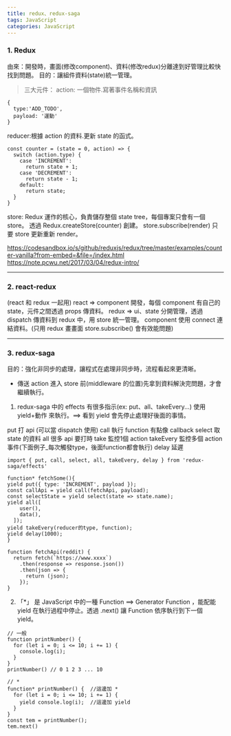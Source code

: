 ```yaml
---
title: redux、redux-saga
tags: JavaScript
categories: JavaScript
---
```

### 1. Redux
由來：開發時，畫面(修改component)、資料(修改redux)分離達到好管理比較快找到問題。
目的：讓組件資料(state)統一管理。

>三大元件：
action: 一個物件.寫著事件名稱和資訊
```
{
  type:'ADD_TODO',
  payload: '運動'
}
```

reducer:根據 action 的資料.更新 state 的函式。
```
const counter = (state = 0, action) => {
  switch (action.type) {
    case 'INCREMENT':
      return state + 1;
    case 'DECREMENT':
      return state - 1;
    default:
      return state;
  }
}
```

store: Redux 運作的核心，負責儲存整個 state tree，每個專案只會有一個 store。
透過 Redux.createStore(counter) 創建。
store.subscribe(render) 只要 store 更新重新 render。


https://codesandbox.io/s/github/reduxjs/redux/tree/master/examples/counter-vanilla?from-embed=&file=/index.html
https://note.pcwu.net/2017/03/04/redux-intro/

---------------------------------------------------------------------------
### 2. react-redux
(react 和 redux 一起用)
react => component 開發，每個 component 有自己的 state，元件之間透過 props 傳資料。
redux => ui、state 分開管理，透過 dispatch 傳資料到 redux 中，用 store 統一管理。
component 使用 connect 連結資料。(只用 redux 畫畫面 store.subscribe() 會有效能問題)

----------------------------------------------------------------------------
### 3. redux-saga
目的：強化非同步的處理，讓程式在處理非同步時，流程看起來更清晰。
- 傳送 action 進入 store 前(middleware 的位置)先拿到資料解決完問題，才會繼續執行。

1. redux-saga 中的 effects 有很多指示(ex: put、all、takeEvery...)
使用 yield+動作 來執行。==> 看到 yield 會先停止處理好後面的事情。

put 打 api (可以當 dispatch 使用)
call 執行 function 有點像 callback
select 取 state 的資料
all 很多 api 要打時
take 監控1個 action
takeEvery 監控多個 action 事件(下面例子_每次觸發type，後面function都會執行)
delay 延遲
```
import { put, call, select, all, takeEvery, delay } from 'redux-saga/effects'

function* fetchSome(){
yield put({ type: 'INCREMENT', payload });
const callApi = yield call(fetchApi, payload);
const selectState = yield select(state => state.name);
yield all([
    user(),
    data(),
  ]);
yield takeEvery(reducer的type, function); 
yield delay(1000);
}

function fetchApi(reddit) {
  return fetch(`https://www.xxxx`)
    .then(response => response.json())
    .then(json => {
      return (json);
    });
}
```

2. 「*」 是 JavaScript 中的一種 Function ==> Generator Function ，能配能 yield 在執行過程中停止。透過 .next() 讓 Function 依序執行到下一個 yield。
```
// 一般
function printNumber() {
  for (let i = 0; i <= 10; i += 1) {
    console.log(i);
  }
}
printNumber() // 0 1 2 3 ... 10

// *
function* printNumber() {  //這邊加 *
  for (let i = 0; i <= 10; i += 1) {
    yield console.log(i);  //這邊加 yield
  }
}
const tem = printNumber();
tem.next()
```
